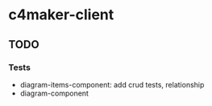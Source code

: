 # c4maker-client

## TODO

### Tests
- diagram-items-component: add crud tests, relationship
- diagram-component